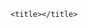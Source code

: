 <!DOCTYPE html>
<html>

<head>
    <meta charset="UTF-8">
    <meta name="viewport" content="width=device-width, initial-scale=1">
    <link ref="stylesheet" type="text/css" href="https://cdnjs.cloudflare.com/ajax/libs/normalize/7.0.0/normalize.min.css">
    <link rel="stylesheet" href="https://unpkg.com/purecss@1.0.0/build/pure-min.css" integrity="sha384-nn4HPE8lTHyVtfCBi5yW9d20FjT8BJwUXyWZT9InLYax14RDjBj46LmSztkmNP9w"
        crossorigin="anonymous">

    <title></title>
<link href="css/app.css" rel="stylesheet"></head>

<body>
    <div id="app"></div>
<script type="text/javascript" src="app.bundle.js"></script></body>

</html>
